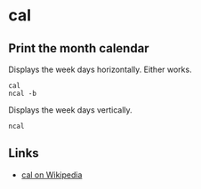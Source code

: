 # cal

## Print the month calendar

Displays the week days horizontally. Either works.

	cal
	ncal -b

Displays the week days vertically.

	ncal


## Links

- [cal on Wikipedia](http://en.wikipedia.org/wiki/Cal_%28Unix%29)
